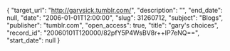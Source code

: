 {
  "target_url": "http://garysick.tumblr.com/", 
  "description": "", 
  "end_date": null, 
  "date": "2006-01-01T12:00:00", 
  "slug": 31260712, 
  "subject": "Blogs", 
  "publisher": "tumblr.com", 
  "open_access": true, 
  "title": "gary's choices", 
  "record_id": "20060101T120000/82pfY5P4WsBV8r++IP7eNQ==", 
  "start_date": null
}

